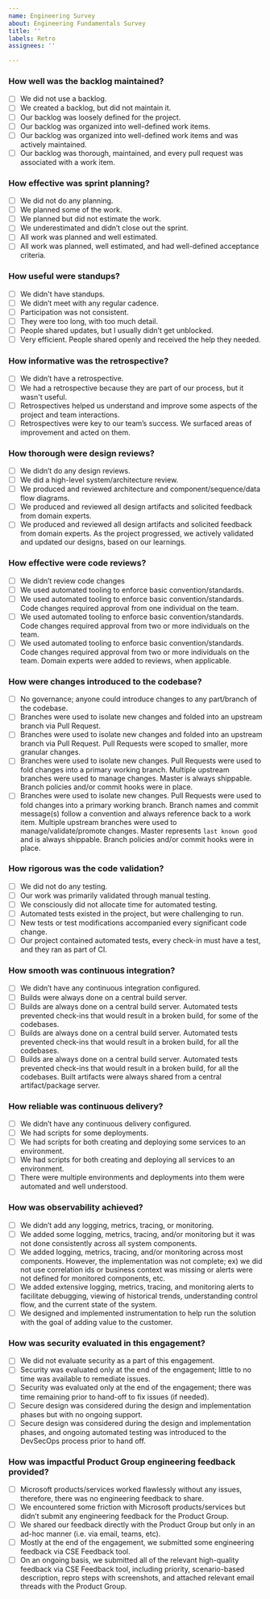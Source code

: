 ```yaml
---
name: Engineering Survey
about: Engineering Fundamentals Survey
title: ''
labels: Retro
assignees: ''

---
```


### How well was the backlog maintained?
- [ ] We did not use a backlog.
- [ ] We created a backlog, but did not maintain it.
- [ ] Our backlog was loosely defined for the project.
- [ ] Our backlog was organized into well-defined work items.
- [ ] Our backlog was organized into well-defined work items and was actively maintained.
- [ ] Our backlog was thorough, maintained, and every pull request was associated with a work item.

### How effective was sprint planning?
- [ ] We did not do any planning.
- [ ] We planned some of the work.
- [ ] We planned but did not estimate the work.
- [ ] We underestimated and didn’t close out the sprint.
- [ ] All work was planned and well estimated.
- [ ] All work was planned, well estimated, and had well-defined acceptance criteria.

### How useful were standups?
- [ ] We didn't have standups.
- [ ] We didn’t meet with any regular cadence.
- [ ] Participation was not consistent.
- [ ] They were too long, with too much detail.
- [ ] People shared updates, but I usually didn’t get unblocked.
- [ ] Very efficient. People shared openly and received the help they needed.

### How informative was the retrospective?
- [ ] We didn’t have a retrospective.
- [ ] We had a retrospective because they are part of our process, but it wasn't useful.
- [ ] Retrospectives helped us understand and improve some aspects of the project and team interactions.
- [ ] Retrospectives were key to our team’s success. We surfaced areas of improvement and acted on them.

### How thorough were design reviews?
- [ ] We didn’t do any design reviews.
- [ ] We did a high-level system/architecture review.
- [ ] We produced and reviewed architecture and component/sequence/data flow diagrams.
- [ ] We produced and reviewed all design artifacts and solicited feedback from domain experts. 
- [ ] We produced and reviewed all design artifacts and solicited feedback from domain experts. As the project progressed, we actively validated and updated our designs, based on our learnings.

### How effective were code reviews?
- [ ] We didn’t review code changes
- [ ] We used automated tooling to enforce basic convention/standards.
- [ ] We used automated tooling to enforce basic convention/standards. Code changes required approval from one individual on the team.
- [ ] We used automated tooling to enforce basic convention/standards. Code changes required approval from two or more individuals on the team. 
- [ ] We used automated tooling to enforce basic convention/standards. Code changes required approval from two or more individuals on the team. Domain experts were added to reviews, when applicable.

### How were changes introduced to the codebase?
- [ ] No governance; anyone could introduce changes to any part/branch of the codebase.
- [ ] Branches were used to isolate new changes and folded into an upstream branch via Pull Request.
- [ ] Branches were used to isolate new changes and folded into an upstream branch via Pull Request. Pull Requests were scoped to smaller, more granular changes.
- [ ] Branches were used to isolate new changes. Pull Requests were used to fold changes into a primary working branch. Multiple upstream branches were used to manage changes. Master is always shippable. Branch policies and/or commit hooks were in place.
- [ ] Branches were used to isolate new changes. Pull Requests were used to fold changes into a primary working branch. Branch names and commit message(s) follow a convention and always reference back to a work item. Multiple upstream branches were used to manage/validate/promote changes. Master represents `last known good` and is always shippable. Branch policies and/or commit hooks were in place.

### How rigorous was the code validation?
- [ ] We did not do any testing.
- [ ] Our work was primarily validated through manual testing.
- [ ] We consciously did not allocate time for automated testing.
- [ ] Automated tests existed in the project, but were challenging to run.
- [ ] New tests or test modifications accompanied every significant code change.
- [ ] Our project contained automated tests, every check-in must have a test, and they ran as part of CI.

### How smooth was continuous integration?
- [ ] We didn’t have any continuous integration configured.
- [ ] Builds were always done on a central build server.
- [ ] Builds are always done on a central build server. Automated tests prevented check-ins that would result in a broken build, for some of the codebases.
- [ ] Builds are always done on a central build server. Automated tests prevented check-ins that would result in a broken build, for all the codebases.
- [ ] Builds are always done on a central build server. Automated tests prevented check-ins that would result in a broken build, for all the codebases. Built artifacts were always shared from a central artifact/package server.

### How reliable was continuous delivery?
- [ ] We didn’t have any continuous delivery configured.
- [ ] We had scripts for some deployments.
- [ ] We had scripts for both creating and deploying some services to an environment.
- [ ] We had scripts for both creating and deploying all services to an environment.
- [ ] There were multiple environments and deployments into them were automated and well understood.

### How was observability achieved?
- [ ] We didn’t add any logging, metrics, tracing, or monitoring. 
- [ ] We added some logging, metrics, tracing, and/or monitoring but it was not done consistently across all system components. 
- [ ] We added logging, metrics, tracing, and/or monitoring across most components. However, the implementation was not complete; ex) we did not use correlation ids or business context was missing or alerts were not defined for monitored components, etc. 
- [ ] We added extensive logging, metrics, tracing, and monitoring alerts to facilitate debugging, viewing of historical trends, understanding control flow, and the current state of the system. 
- [ ] We designed and implemented instrumentation to help run the solution with the goal of adding value to the customer.

### How was security evaluated in this engagement?
- [ ] We did not evaluate security as a part of this engagement.
- [ ] Security was evaluated only at the end of the engagement; little to no time was available to remediate issues.
- [ ] Security was evaluated only at the end of the engagement; there was time remaining prior to hand-off to fix issues (if needed).
- [ ] Secure design was considered during the design and implementation phases but with no ongoing support.
- [ ] Secure design was considered during the design and implementation phases, and ongoing automated testing was introduced to the DevSecOps process prior to hand off.

### How was impactful Product Group engineering feedback provided?
- [ ] Microsoft products/services worked flawlessly without any issues, therefore, there was no engineering feedback to share.
- [ ] We encountered some friction with Microsoft products/services but didn’t submit any engineering feedback for the Product Group.
- [ ] We shared our feedback directly with the Product Group but only in an ad-hoc manner (i.e. via email, teams, etc).
- [ ] Mostly at the end of the engagement, we submitted some engineering feedback via CSE Feedback tool.
- [ ] On an ongoing basis, we submitted all of the relevant high-quality feedback via CSE Feedback tool, including priority, scenario-based description, repro steps with screenshots, and attached relevant email threads with the Product Group.

